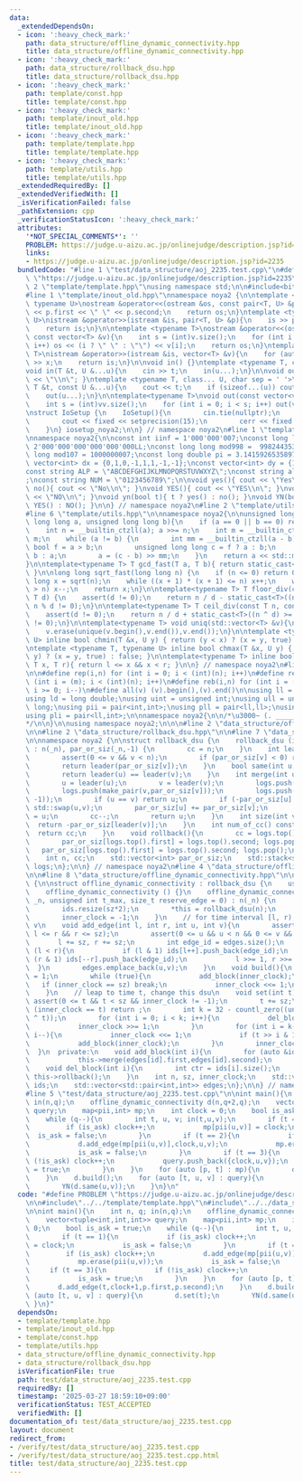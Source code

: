 ```yaml
---
data:
  _extendedDependsOn:
  - icon: ':heavy_check_mark:'
    path: data_structure/offline_dynamic_connectivity.hpp
    title: data_structure/offline_dynamic_connectivity.hpp
  - icon: ':heavy_check_mark:'
    path: data_structure/rollback_dsu.hpp
    title: data_structure/rollback_dsu.hpp
  - icon: ':heavy_check_mark:'
    path: template/const.hpp
    title: template/const.hpp
  - icon: ':heavy_check_mark:'
    path: template/inout_old.hpp
    title: template/inout_old.hpp
  - icon: ':heavy_check_mark:'
    path: template/template.hpp
    title: template/template.hpp
  - icon: ':heavy_check_mark:'
    path: template/utils.hpp
    title: template/utils.hpp
  _extendedRequiredBy: []
  _extendedVerifiedWith: []
  _isVerificationFailed: false
  _pathExtension: cpp
  _verificationStatusIcon: ':heavy_check_mark:'
  attributes:
    '*NOT_SPECIAL_COMMENTS*': ''
    PROBLEM: https://judge.u-aizu.ac.jp/onlinejudge/description.jsp?id=2235
    links:
    - https://judge.u-aizu.ac.jp/onlinejudge/description.jsp?id=2235
  bundledCode: "#line 1 \"test/data_structure/aoj_2235.test.cpp\"\n#define PROBLEM\
    \ \"https://judge.u-aizu.ac.jp/onlinejudge/description.jsp?id=2235\"\n\n#line\
    \ 2 \"template/template.hpp\"\nusing namespace std;\n\n#include<bits/stdc++.h>\n\
    #line 1 \"template/inout_old.hpp\"\nnamespace noya2 {\n\ntemplate <typename T,\
    \ typename U>\nostream &operator<<(ostream &os, const pair<T, U> &p){\n    os\
    \ << p.first << \" \" << p.second;\n    return os;\n}\ntemplate <typename T, typename\
    \ U>\nistream &operator>>(istream &is, pair<T, U> &p){\n    is >> p.first >> p.second;\n\
    \    return is;\n}\n\ntemplate <typename T>\nostream &operator<<(ostream &os,\
    \ const vector<T> &v){\n    int s = (int)v.size();\n    for (int i = 0; i < s;\
    \ i++) os << (i ? \" \" : \"\") << v[i];\n    return os;\n}\ntemplate <typename\
    \ T>\nistream &operator>>(istream &is, vector<T> &v){\n    for (auto &x : v) is\
    \ >> x;\n    return is;\n}\n\nvoid in() {}\ntemplate <typename T, class... U>\n\
    void in(T &t, U &...u){\n    cin >> t;\n    in(u...);\n}\n\nvoid out() { cout\
    \ << \"\\n\"; }\ntemplate <typename T, class... U, char sep = ' '>\nvoid out(const\
    \ T &t, const U &...u){\n    cout << t;\n    if (sizeof...(u)) cout << sep;\n\
    \    out(u...);\n}\n\ntemplate<typename T>\nvoid out(const vector<vector<T>> &vv){\n\
    \    int s = (int)vv.size();\n    for (int i = 0; i < s; i++) out(vv[i]);\n}\n\
    \nstruct IoSetup {\n    IoSetup(){\n        cin.tie(nullptr);\n        ios::sync_with_stdio(false);\n\
    \        cout << fixed << setprecision(15);\n        cerr << fixed << setprecision(7);\n\
    \    }\n} iosetup_noya2;\n\n} // namespace noya2\n#line 1 \"template/const.hpp\"\
    \nnamespace noya2{\n\nconst int iinf = 1'000'000'007;\nconst long long linf =\
    \ 2'000'000'000'000'000'000LL;\nconst long long mod998 =  998244353;\nconst long\
    \ long mod107 = 1000000007;\nconst long double pi = 3.14159265358979323;\nconst\
    \ vector<int> dx = {0,1,0,-1,1,1,-1,-1};\nconst vector<int> dy = {1,0,-1,0,1,-1,-1,1};\n\
    const string ALP = \"ABCDEFGHIJKLMNOPQRSTUVWXYZ\";\nconst string alp = \"abcdefghijklmnopqrstuvwxyz\"\
    ;\nconst string NUM = \"0123456789\";\n\nvoid yes(){ cout << \"Yes\\n\"; }\nvoid\
    \ no(){ cout << \"No\\n\"; }\nvoid YES(){ cout << \"YES\\n\"; }\nvoid NO(){ cout\
    \ << \"NO\\n\"; }\nvoid yn(bool t){ t ? yes() : no(); }\nvoid YN(bool t){ t ?\
    \ YES() : NO(); }\n\n} // namespace noya2\n#line 2 \"template/utils.hpp\"\n\n\
    #line 6 \"template/utils.hpp\"\n\nnamespace noya2{\n\nunsigned long long inner_binary_gcd(unsigned\
    \ long long a, unsigned long long b){\n    if (a == 0 || b == 0) return a + b;\n\
    \    int n = __builtin_ctzll(a); a >>= n;\n    int m = __builtin_ctzll(b); b >>=\
    \ m;\n    while (a != b) {\n        int mm = __builtin_ctzll(a - b);\n       \
    \ bool f = a > b;\n        unsigned long long c = f ? a : b;\n        b = f ?\
    \ b : a;\n        a = (c - b) >> mm;\n    }\n    return a << std::min(n, m);\n\
    }\n\ntemplate<typename T> T gcd_fast(T a, T b){ return static_cast<T>(inner_binary_gcd(std::abs(a),std::abs(b)));\
    \ }\n\nlong long sqrt_fast(long long n) {\n    if (n <= 0) return 0;\n    long\
    \ long x = sqrt(n);\n    while ((x + 1) * (x + 1) <= n) x++;\n    while (x * x\
    \ > n) x--;\n    return x;\n}\n\ntemplate<typename T> T floor_div(const T n, const\
    \ T d) {\n    assert(d != 0);\n    return n / d - static_cast<T>((n ^ d) < 0 &&\
    \ n % d != 0);\n}\n\ntemplate<typename T> T ceil_div(const T n, const T d) {\n\
    \    assert(d != 0);\n    return n / d + static_cast<T>((n ^ d) >= 0 && n % d\
    \ != 0);\n}\n\ntemplate<typename T> void uniq(std::vector<T> &v){\n    std::sort(v.begin(),v.end());\n\
    \    v.erase(unique(v.begin(),v.end()),v.end());\n}\n\ntemplate <typename T, typename\
    \ U> inline bool chmin(T &x, U y) { return (y < x) ? (x = y, true) : false; }\n\
    \ntemplate <typename T, typename U> inline bool chmax(T &x, U y) { return (x <\
    \ y) ? (x = y, true) : false; }\n\ntemplate<typename T> inline bool range(T l,\
    \ T x, T r){ return l <= x && x < r; }\n\n} // namespace noya2\n#line 8 \"template/template.hpp\"\
    \n\n#define rep(i,n) for (int i = 0; i < (int)(n); i++)\n#define repp(i,m,n) for\
    \ (int i = (m); i < (int)(n); i++)\n#define reb(i,n) for (int i = (int)(n-1);\
    \ i >= 0; i--)\n#define all(v) (v).begin(),(v).end()\n\nusing ll = long long;\n\
    using ld = long double;\nusing uint = unsigned int;\nusing ull = unsigned long\
    \ long;\nusing pii = pair<int,int>;\nusing pll = pair<ll,ll>;\nusing pil = pair<int,ll>;\n\
    using pli = pair<ll,int>;\n\nnamespace noya2{\n\n/*\u3000~ (. _________ . /)\u3000\
    */\n\n}\n\nusing namespace noya2;\n\n\n#line 2 \"data_structure/offline_dynamic_connectivity.hpp\"\
    \n\n#line 2 \"data_structure/rollback_dsu.hpp\"\n\n#line 7 \"data_structure/rollback_dsu.hpp\"\
    \n\nnamespace noya2 {\n\nstruct rollback_dsu {\n    rollback_dsu (int _n = 0)\
    \ : n(_n), par_or_siz(_n,-1) {\n        cc = n;\n    }\n    int leader(int v){\n\
    \        assert(0 <= v && v < n);\n        if (par_or_siz[v] < 0) return v;\n\
    \        return leader(par_or_siz[v]);\n    }\n    bool same(int u, int v){\n\
    \        return leader(u) == leader(v);\n    }\n    int merge(int u, int v){\n\
    \        u = leader(u);\n        v = leader(v);\n        logs.push(make_pair(u,par_or_siz[u]));\n\
    \        logs.push(make_pair(v,par_or_siz[v]));\n        logs.push(make_pair(cc,\
    \ -1));\n        if (u == v) return u;\n        if (-par_or_siz[u] < -par_or_siz[v])\
    \ std::swap(u,v);\n        par_or_siz[u] += par_or_siz[v];\n        par_or_siz[v]\
    \ = u;\n        cc--;\n        return u;\n    }\n    int size(int v){\n      \
    \  return -par_or_siz[leader(v)];\n    }\n    int num_of_cc() const {\n      \
    \  return cc;\n    }\n    void rollback(){\n        cc = logs.top().first; logs.pop();\n\
    \        par_or_siz[logs.top().first] = logs.top().second; logs.pop();\n     \
    \   par_or_siz[logs.top().first] = logs.top().second; logs.pop();\n    }\n  private:\n\
    \    int n, cc;\n    std::vector<int> par_or_siz;\n    std::stack<std::pair<int,int>>\
    \ logs;\n};\n\n} // namespace noya2\n#line 4 \"data_structure/offline_dynamic_connectivity.hpp\"\
    \n\n#line 8 \"data_structure/offline_dynamic_connectivity.hpp\"\n\nnamespace noya2\
    \ {\n\nstruct offline_dynamic_connectivity : rollback_dsu {\n    using rollback_dsu::operator=;\n\
    \    offline_dynamic_connectivity () {}\n    offline_dynamic_connectivity (int\
    \ _n, unsigned int t_max, size_t reserve_edge = 0) : n(_n) {\n        sz = bit_ceil(t_max);\n\
    \        ids.resize(sz*2);\n        *this = rollback_dsu(n);\n        edges.reserve(reserve_edge);\n\
    \        inner_clock = -1;\n    }\n    // for time interval [l, r), connect u,\
    \ v\n    void add_edge(int l, int r, int u, int v){\n        assert(0 <= l &&\
    \ l <= r && r <= sz);\n        assert(0 <= u && u < n && 0 <= v && v < n);\n \
    \       l += sz, r += sz;\n        int edge_id = edges.size();\n        while\
    \ (l < r){\n            if (l & 1) ids[l++].push_back(edge_id);\n            if\
    \ (r & 1) ids[--r].push_back(edge_id);\n            l >>= 1, r >>= 1;\n      \
    \  }\n        edges.emplace_back(u,v);\n    }\n    void build(){\n        inner_clock\
    \ = 1;\n        while (true){\n            add_block(inner_clock);\n         \
    \   if (inner_clock == sz) break;\n            inner_clock <<= 1;\n        }\n\
    \    }\n    // leap to time t, change this dsu\n    void set(int t){\n       \
    \ assert(0 <= t && t < sz && inner_clock != -1);\n        t += sz;\n        if\
    \ (inner_clock == t) return ;\n        int k = 32 - countl_zero((unsigned int)(inner_clock\
    \ ^ t));\n        for (int i = 0; i < k; i++){\n            del_block(inner_clock);\n\
    \            inner_clock >>= 1;\n        }\n        for (int i = k-1; i >= 0;\
    \ i--){\n            inner_clock <<= 1;\n            if (t >> i & 1) inner_clock++;\n\
    \            add_block(inner_clock);\n        }\n        inner_clock = t;\n  \
    \  }\n  private:\n    void add_block(int i){\n        for (auto &id : ids[i]){\n\
    \            this->merge(edges[id].first,edges[id].second);\n        }\n    }\n\
    \    void del_block(int i){\n        int ctr = ids[i].size();\n        while (ctr--)\
    \ this->rollback();\n    }\n    int n, sz, inner_clock;\n    std::vector<std::vector<int>>\
    \ ids;\n    std::vector<std::pair<int,int>> edges;\n};\n\n} // namespace noya2\n\
    #line 5 \"test/data_structure/aoj_2235.test.cpp\"\n\nint main(){\n    int n, q;\
    \ in(n,q);\n    offline_dynamic_connectivity d(n,q+2,q);\n    vector<tuple<int,int,int>>\
    \ query;\n    map<pii,int> mp;\n    int clock = 0;\n    bool is_ask = true;\n\
    \    while (q--){\n        int t, u, v; in(t,u,v);\n        if (t == 1){\n   \
    \         if (is_ask) clock++;\n            mp[pii(u,v)] = clock;\n          \
    \  is_ask = false;\n        }\n        if (t == 2){\n            if (is_ask) clock++;\n\
    \            d.add_edge(mp[pii(u,v)],clock,u,v);\n            mp.erase(pii(u,v));\n\
    \            is_ask = false;\n        }\n        if (t == 3){\n            if\
    \ (!is_ask) clock++;\n            query.push_back({clock,u,v});\n            is_ask\
    \ = true;\n        }\n    }\n    for (auto [p, t] : mp){\n        d.add_edge(t,clock+1,p.first,p.second);\n\
    \    }\n    d.build();\n    for (auto [t, u, v] : query){\n        d.set(t);\n\
    \        YN(d.same(u,v));\n    }\n}\n"
  code: "#define PROBLEM \"https://judge.u-aizu.ac.jp/onlinejudge/description.jsp?id=2235\"\
    \n\n#include\"../../template/template.hpp\"\n#include\"../../data_structure/offline_dynamic_connectivity.hpp\"\
    \n\nint main(){\n    int n, q; in(n,q);\n    offline_dynamic_connectivity d(n,q+2,q);\n\
    \    vector<tuple<int,int,int>> query;\n    map<pii,int> mp;\n    int clock =\
    \ 0;\n    bool is_ask = true;\n    while (q--){\n        int t, u, v; in(t,u,v);\n\
    \        if (t == 1){\n            if (is_ask) clock++;\n            mp[pii(u,v)]\
    \ = clock;\n            is_ask = false;\n        }\n        if (t == 2){\n   \
    \         if (is_ask) clock++;\n            d.add_edge(mp[pii(u,v)],clock,u,v);\n\
    \            mp.erase(pii(u,v));\n            is_ask = false;\n        }\n   \
    \     if (t == 3){\n            if (!is_ask) clock++;\n            query.push_back({clock,u,v});\n\
    \            is_ask = true;\n        }\n    }\n    for (auto [p, t] : mp){\n \
    \       d.add_edge(t,clock+1,p.first,p.second);\n    }\n    d.build();\n    for\
    \ (auto [t, u, v] : query){\n        d.set(t);\n        YN(d.same(u,v));\n   \
    \ }\n}"
  dependsOn:
  - template/template.hpp
  - template/inout_old.hpp
  - template/const.hpp
  - template/utils.hpp
  - data_structure/offline_dynamic_connectivity.hpp
  - data_structure/rollback_dsu.hpp
  isVerificationFile: true
  path: test/data_structure/aoj_2235.test.cpp
  requiredBy: []
  timestamp: '2025-03-27 18:59:10+09:00'
  verificationStatus: TEST_ACCEPTED
  verifiedWith: []
documentation_of: test/data_structure/aoj_2235.test.cpp
layout: document
redirect_from:
- /verify/test/data_structure/aoj_2235.test.cpp
- /verify/test/data_structure/aoj_2235.test.cpp.html
title: test/data_structure/aoj_2235.test.cpp
---
```

